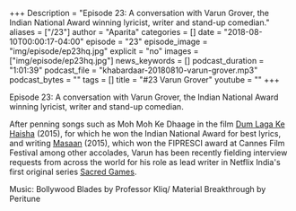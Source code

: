 +++
Description = "Episode 23: A conversation with Varun Grover, the Indian National Award winning lyricist, writer and stand-up comedian."
aliases = ["/23"]
author = "Aparita"
categories = []
date = "2018-08-10T00:00:17-04:00"
episode = "23"
episode_image = "img/episode/ep23hq.jpg"
explicit = "no"
images = ["img/episode/ep23hq.jpg"]
news_keywords = []
podcast_duration = "1:01:39"
podcast_file = "khabardaar-20180810-varun-grover.mp3"
podcast_bytes = ""
tags = []
title = "#23 Varun Grover"
youtube = ""
+++

Episode 23: A conversation with Varun Grover, the Indian National Award winning lyricist, writer and stand-up comedian.

After penning songs such as Moh Moh Ke Dhaage in the film [Dum Laga Ke Haisha](https://www.youtube.com/watch?v=lFZpPpSU3k0&vl=en) (2015), for which he won the Indian National Award for best lyrics, and writing [Masaan](https://www.youtube.com/watch?v=IVZzYa0MxM8) (2015), which won the FIPRESCI award at Cannes Film Festival among other accolades, Varun has been recently fielding interview requests from across the world for his role as lead writer in Netflix India's first original series [Sacred Games](https://www.youtube.com/watch?v=28j8h0RRov4). 

Music: Bollywood Blades by Professor Kliq/ Material Breakthrough by Peritune
